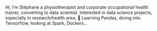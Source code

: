 Hi, I’m Stéphane a physiotherapist and corporate occupational health trainer, converting to data scientist.
 Interested in data science projects, especially in research/health area.
🌱 Learning Pandas, diving into Tensorflow, looking at Spark, Dockers...

